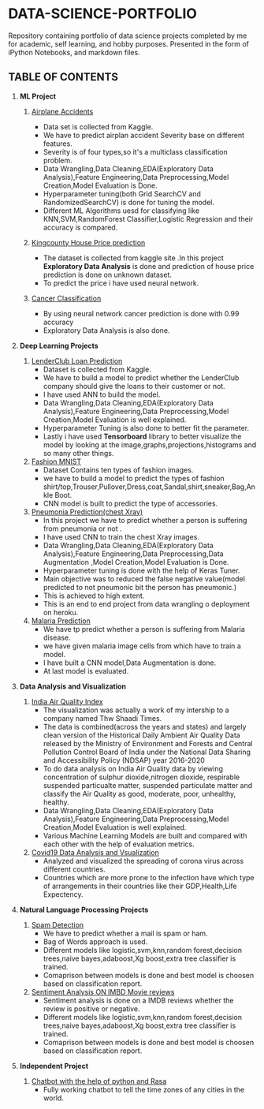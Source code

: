 # DATA-SCIENCE-PORTFOLIO

Repository containing portfolio of data science projects completed by me for academic, self learning, and hobby purposes. Presented in the form of iPython Notebooks, and  markdown files.

## TABLE OF CONTENTS

1. **ML  Project**
    1.  [Airplane Accidents](https://github.com/prafullnayan/DATA-SCIENCE-PORTFOLIO/blob/master/AirplaneAccident.ipynb)
        * Data set is collected from Kaggle.
        * We have to predict airplan accident Severity base on different features.
        * Severity is of four types,so it's a multiclass classification problem.
        * Data Wrangling,Data Cleaning,EDA(Exploratory Data Analysis),Feature Engineering,Data Preprocessing,Model Creation,Model Evaluation is Done.
        * Hyperparameter tuning(both Grid SearchCV and RandomizedSearchCV) is done for tuning the model.
        * Different ML Algorithms uesd for classifying like KNN,SVM,RandomForest Classifier,Logistic Regression and their accuracy is compared.
        
    2. [Kingcounty House Price prediction](https://github.com/prafullnayan/DATA-SCIENCE-PORTFOLIO/blob/master/ML%20Micro%20Projects/kingcounty_houseprice%20prediction%20by%20neural%20network.ipynb)    
        * The dataset is collected from kaggle site .In this project **Exploratory Data Analysis** is done and prediction of house price prediction is done on unknown dataset.
        * To predict the price i have used neural network.
    3. [Cancer Classification](https://github.com/prafullnayan/DATA-SCIENCE-PORTFOLIO/blob/master/ML%20Micro%20Projects/cancer_classification.ipynb)
        * By using neural network cancer prediction is done with 0.99 accuracy
        * Exploratory Data Analysis is also done.   
2. **Deep Learning Projects**
     1. [LenderClub Loan Prediction](https://github.com/prafullnayan/DATA-SCIENCE-PORTFOLIO/blob/master/Deep%20Learning%20Projects/LenderClub_Loan_prediction.ipynb)
        * Dataset is collected from Kaggle.
        * We have to build a model to predict whether the LenderClub company should give the loans to their customer or not.
        * I have used ANN to build the model.
        * Data Wrangling,Data Cleaning,EDA(Exploratory Data Analysis),Feature Engineering,Data Preprocessing,Model Creation,Model Evaluation is well explained.
        * Hyperparameter Tuning is also done to better fit the parameter.
        * Lastly i have used **Tensorboard** library to better visualize the model by looking at the image,graphs,projections,histograms and so many other things.
     2. [Fashion MNIST](https://github.com/prafullnayan/DATA-SCIENCE-PORTFOLIO/blob/master/Deep%20Learning%20Projects/Fashion_MNIST.ipynb)
        * Dataset Contains ten types of fashion images.
        * we have to build a model to predict the types of fashion shirt/top,Trouser,Pullover,Dress,coat,Sandal,shirt,sneaker,Bag,Ankle Boot.
        * CNN model is built to predict the type of accessories.
     3. [Pneumonia Prediction(chest Xray)](https://github.com/prafullnayan/pneumonnia-detection)
        * In this project we have to predict whether a person is suffering from pneumonia or not .
        * I have used CNN to train the chest Xray images.
        * Data Wrangling,Data Cleaning,EDA(Exploratory Data Analysis),Feature Engineering,Data Preprocessing,Data Augmentation ,Model Creation,Model Evaluation is Done.
        * Hyperparameter tuning is done with the help of Keras Tuner.
        * Main objective was to reduced the false negative value(model predicted to not pneumonic bit the person has pneumonic.)
        * This is achieved to high extent.
        * This is an end to end project from data wrangling o deployment on heroku.
     4. [Malaria Prediction](https://github.com/prafullnayan/DATA-SCIENCE-PORTFOLIO/blob/master/Deep%20Learning%20Projects/malaria_prediction.ipynb) 
        * We have tp predict whether a person is suffering from Malaria disease.
        * we have given malaria image cells from which have to train a model.
        * I have built a CNN model,Data Augmentation is done.
        * At last model is evaluated.

3. **Data Analysis and Visualization** 
      1. [India Air Quality Index](https://github.com/prafullnayan/DATA-SCIENCE-PORTFOLIO/blob/master/India%20Air%20Quality%20(Project).ipynb)
         * The visualization was actually a work of my intership to a company named Thw Shaadi Times.
         * The data is combined(across the years and states) and largely clean version of the Historical Daily Ambient Air Quality Data released by the Ministry of Environment              and Forests and Central Pollution Control Board of India under the National Data Sharing and Accessibility Policy (NDSAP) year 2016-2020
         * To do data analysis on India Air Quality data by viewing concentration of sulphur dioxide,nitrogen dioxide, respirable suspended particualte matter, suspended                    particulate matter and classify the Air Quality as good, moderate, poor, unhealthy, healthy.
         * Data Wrangling,Data Cleaning,EDA(Exploratory Data Analysis),Feature Engineering,Data Preprocessing,Model Creation,Model Evaluation is well explained.
         * Various Machine Learning Models are built and compared with each other with the help of evaluation metrics.
      2. [Covid19 Data Analysis and Vsualization](https://github.com/prafullnayan/DATA-SCIENCE-PORTFOLIO/blob/master/covid19%20data%20analysis%20notebook.ipynb)
         * Analyzed and visualized the spreading of corona virus across different countries.
         * Countries which are more prone to the infection have which type of arrangements in their countries like their GDP,Health,Life Expectency.
 4. **Natural Language Processing Projects**        
      1. [Spam Detection](https://github.com/prafullnayan/DATA-SCIENCE-PORTFOLIO/blob/master/NLP%20Projects/spam%20detection(model%20comparison%2Ctext%20cleaning).ipynb)
         * We have to predict whether a mail is spam or ham.
         * Bag of Words approach is used.
         * Different models like logistic,svm,knn,random forest,decision trees,naive bayes,adaboost,Xg boost,extra tree classifier is trained.
         * Comaprison between models is done and best model is choosen based on classification report.
      2. [Sentiment Analysis ON IMBD Movie reviews](https://github.com/prafullnayan/DATA-SCIENCE-PORTFOLIO/blob/master/NLP%20Projects/movie%20review%20sentiment%20analysis.ipynb)
         * Sentiment analysis is done on a IMDB reviews whether the review is positive or negative.
         * Different models like logistic,svm,knn,random forest,decision trees,naive bayes,adaboost,Xg boost,extra tree classifier is trained.
         * Comaprison between models is done and best model is choosen based on classification report. 
 5. **Independent Project**
    1. [Chatbot with the help of python and Rasa](https://github.com/prafullnayan/DATA-SCIENCE-PORTFOLIO/tree/master/chatbot/timezonebot)
        * Fully working chatbot to tell the time zones of any cities in the world.
        
      
      
